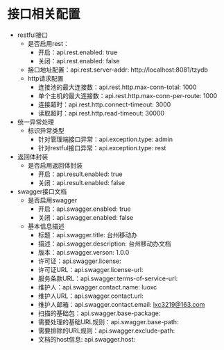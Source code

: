 # 接口相关配置
- restful接口
    - 是否启用rest：
        - 开启：api.rest.enabled: true
        - 关闭：api.rest.enabled: false
    - 接口地址配置：api.rest.server-addr: http://localhost:8081/tzydb
    - http请求配置
        - 连接池的最大连接数：api.rest.http.max-conn-total: 1000
        - 单个主机的最大连接数：api.rest.http.max-conn-per-route: 1000
        - 连接超时：api.rest.http.connect-timeout: 3000
        - 读取超时：api.rest.http.read-timeout: 30000
- 统一异常处理
    - 标识异常类型
        - 针对管理端接口异常：api.exception.type: admin
        - 针对restful接口异常：api.exception.type: rest
- 返回体封装
    - 是否启用返回体封装
        - 开启：api.result.enabled: true
        - 关闭：api.result.enabled: false
- swagger接口文档
    - 是否启用swagger
        - 开启：api.swagger.enabled: true
        - 关闭：api.swagger.enabled: false
    - 基本信息描述
        - 标题：api.swagger.title: 台州移动办
        - 描述：api.swagger.description: 台州移动办文档
        - 版本：api.swagger.verson: 1.0.0
        - 许可证：api.swagger.license:
        - 许可证URL：api.swagger.license-url:
        - 服务条款URL：api.swagger.terms-of-service-url:
        - 维护人：api.swagger.contact.name: luoxc
        - 维护人URL：api.swagger.contact.url:
        - 维护人邮箱：api.swagger.contact.email: lxc3219@163.com
        - 扫描的基础包：api.swagger.base-package:
        - 需要处理的基础URL规则：api.swagger.base-path:
        - 需要排除的URL规则：api.swagger.exclude-path:
        - 文档的host信息: api.swagger.host:
